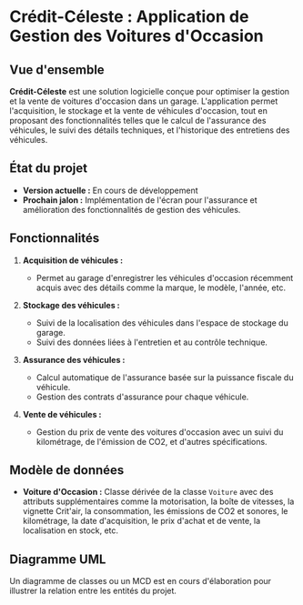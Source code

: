 # Crédit-Céleste : Application de Gestion des Voitures d'Occasion

## Vue d'ensemble

**Crédit-Céleste** est une solution logicielle conçue pour optimiser la gestion et la vente de voitures d'occasion dans un garage. L'application permet l'acquisition, le stockage et la vente de véhicules d'occasion, tout en proposant des fonctionnalités telles que le calcul de l'assurance des véhicules, le suivi des détails techniques, et l'historique des entretiens des véhicules.

## État du projet
- **Version actuelle :** En cours de développement
- **Prochain jalon :** Implémentation de l'écran pour l'assurance et amélioration des fonctionnalités de gestion des véhicules.

## Fonctionnalités

1. **Acquisition de véhicules :**
   - Permet au garage d'enregistrer les véhicules d'occasion récemment acquis avec des détails comme la marque, le modèle, l'année, etc.
  
2. **Stockage des véhicules :**
   - Suivi de la localisation des véhicules dans l'espace de stockage du garage.
   - Suivi des données liées à l'entretien et au contrôle technique.

3. **Assurance des véhicules :**
   - Calcul automatique de l'assurance basée sur la puissance fiscale du véhicule.
   - Gestion des contrats d'assurance pour chaque véhicule.

4. **Vente de véhicules :**
   - Gestion du prix de vente des voitures d'occasion avec un suivi du kilométrage, de l'émission de CO2, et d'autres spécifications.

## Modèle de données

- **Voiture d'Occasion :** Classe dérivée de la classe `Voiture` avec des attributs supplémentaires comme la motorisation, la boîte de vitesses, la vignette Crit'air, la consommation, les émissions de CO2 et sonores, le kilométrage, la date d'acquisition, le prix d'achat et de vente, la localisation en stock, etc.

## Diagramme UML

Un diagramme de classes ou un MCD est en cours d'élaboration pour illustrer la relation entre les entités du projet.
